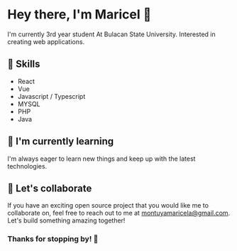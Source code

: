 # Hey there, I'm Maricel 👋

I'm currently 3rd year student At Bulacan State University. Interested in creating web applications.

## 🚀 Skills

- React
- Vue
- Javascript / Typescript
- MYSQL
- PHP
- Java

## 🌱 I'm currently learning

I'm always eager to learn new things and keep up with the latest technologies.

## 🤝 Let's collaborate

If you have an exciting open source project that you would like me to collaborate on, feel free to reach out to me at montuyamaricela@gmail.com. Let's build something amazing together!

### Thanks for stopping by! 👋
